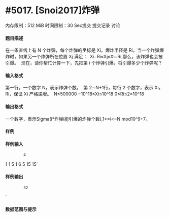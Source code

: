 
# #5017. [Snoi2017]炸弹
内存限制：512 MiB 时间限制：30 Sec提交 提交记录 讨论
#### 题目描述
在一条直线上有 N 个炸弹，每个炸弹的坐标是 Xi，爆炸半径是 Ri，当一个炸弹爆炸时，如果另一个炸弹所在位置 Xj 满足： 
Xi−Ri≤Xj≤Xi+Ri,那么，该炸弹也会被引爆。 
现在，请你帮忙计算一下，先把第 i 个炸弹引爆，将引爆多少个炸弹呢？ 

#### 输入格式
第一行，一个数字 N，表示炸弹个数。 
第 2∼N+1行，每行 2 个数字，表示 Xi，Ri，保证 Xi 严格递增。 
N≤500000
−10^18≤Xi≤10^18
0≤Ri≤2×10^18

#### 输出格式
一个数字，表示Sigma(i*炸弹i能引爆的炸弹个数),1<=i<=N mod10^9+7。 

#### 样例

#### 样例输入

			4
1 1
5 1
6 5
15 15`
#### 样例输出

			32

 
`
#### 数据范围与提示

